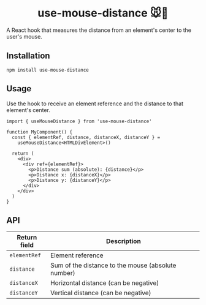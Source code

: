 <h1 style="text-align: center;">use-mouse-distance 🐭📏</h1>

A React hook that measures the distance from an element's center to the user's mouse.

## Installation

```
npm install use-mouse-distance
```

## Usage

Use the hook to receive an element reference and the distance to that element's center.

```tsx
import { useMouseDistance } from 'use-mouse-distance'

function MyComponent() {
  const { elementRef, distance, distanceX, distanceY } =
    useMouseDistance<HTMLDivElement>()

  return (
    <div>
      <div ref={elementRef}>
        <p>Distance sum (absolute): {distance}</p>
        <p>Distance x: {distanceX}</p>
        <p>Distance y: {distanceY}</p>
      </div>
    </div>
  )
}
```

## API

| Return field | Description                                        |
| ------------ | -------------------------------------------------- |
| `elementRef` | Element reference                                  |
| `distance`   | Sum of the distance to the mouse (absolute number) |
| `distanceX`  | Horizontal distance (can be negative)              |
| `distanceY`  | Vertical distance (can be negative)                |
